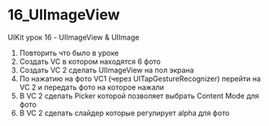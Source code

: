 # 16_UIImageView
UIKit урок 16 - UIImageView &amp; UIImage

1. Повторить что было в уроке
2. Создать VC в котором находятся 6 фото
3. Создать VC 2 сделать UIImageView на пол экрана
4. По нажатию на фото VC1 (через UITapGestureRecognizer) перейти на VC 2 и передать фото на которое нажали 
5. В VC 2 сделать Picker которой позволяет выбрать Content Mode для фото
6. В VC 2 сделать слайдер которые регулирует alpha для фото
